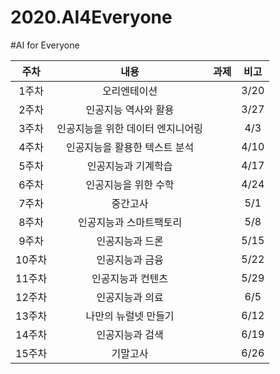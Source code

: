 # 2020.AI4Everyone
#AI for Everyone

| 주차 | 내용 | 과제 | 비고 | 
|:--:|:--:|:--:|:--:|
| 1주차 | 오리엔테이션 |  | 3/20 |
| 2주차 | 인공지능 역사와 활용 | | 3/27 |
| 3주차 | 인공지능을 위한 데이터 엔지니어링 | | 4/3 |
| 4주차 | 인공지능을 활용한 텍스트 분석 | | 4/10 | 
| 5주차 | 인공지능과 기계학습 | | 4/17 |
| 6주차 | 인공지능을 위한 수학 | | 4/24 | 
| 7주차 | 중간고사 | | 5/1 | 
| 8주차 | 인공지능과 스마트팩토리 | | 5/8 | 
| 9주차 | 인공지능과 드론 | | 5/15 | 
| 10주차 | 인공지능과 금융 | | 5/22 | 
| 11주차 | 인공지능과 컨텐츠 | | 5/29 | 
| 12주차 | 인공지능과 의료 | | 6/5 | 
| 13주차 | 나만의 뉴럴넷 만들기 | | 6/12 | 
| 14주차 | 인공지능과 검색 | | 6/19 | 
| 15주차 | 기말고사 | | 6/26 | 


